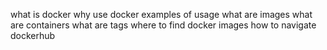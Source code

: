 what is docker
why use docker
examples of usage
what are images
what are containers
what are tags
where to find docker images
how to navigate dockerhub
